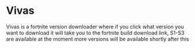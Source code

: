 # Vivas
Vivas is a fortnite version downloader where if you click what version you want to download it will take you to the fortnite build download link, S1-S3 are available at the moment more versions will be available shortly after this
